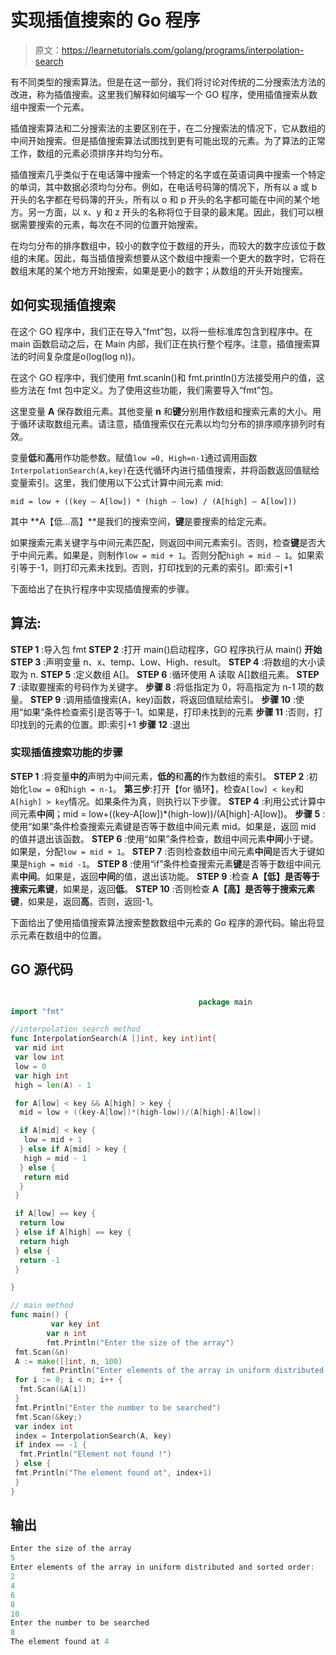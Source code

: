 # 实现插值搜索的 Go 程序

> 原文：<https://learnetutorials.com/golang/programs/interpolation-search>

有不同类型的搜索算法。但是在这一部分，我们将讨论对传统的二分搜索法方法的改进，称为插值搜索。这里我们解释如何编写一个 GO 程序，使用插值搜索从数组中搜索一个元素。

插值搜索算法和二分搜索法的主要区别在于，在二分搜索法的情况下，它从数组的中间开始搜索。但是插值搜索算法试图找到更有可能出现的元素。为了算法的正常工作，数组的元素必须排序并均匀分布。

插值搜索几乎类似于在电话簿中搜索一个特定的名字或在英语词典中搜索一个特定的单词，其中数据必须均匀分布。例如，在电话号码簿的情况下，所有以 a 或 b 开头的名字都在号码簿的开头，所有以 o 和 p 开头的名字都可能在中间的某个地方。另一方面，以 x、y 和 z 开头的名称将位于目录的最末尾。因此，我们可以根据需要搜索的元素，每次在不同的位置开始搜索。

在均匀分布的排序数组中，较小的数字位于数组的开头，而较大的数字应该位于数组的末尾。因此，每当插值搜索想要从这个数组中搜索一个更大的数字时，它将在数组末尾的某个地方开始搜索，如果是更小的数字；从数组的开头开始搜索。

## 如何实现插值搜索

在这个 GO 程序中，我们正在导入“fmt”包，以将一些标准库包含到程序中。在 main 函数启动之后，在 Main 内部，我们正在执行整个程序。注意，插值搜索算法的时间复杂度是ο(log(log n))。

在这个 GO 程序中，我们使用 fmt.scanln()和 fmt.println()方法接受用户的值，这些方法在 fmt 包中定义。为了使用这些功能，我们需要导入“fmt”包。

这里变量 **A** 保存数组元素。其他变量 **n** 和**键**分别用作数组和搜索元素的大小。用于循环读取数组元素。请注意，插值搜索仅在元素以均匀分布的排序顺序排列时有效。

变量**低**和**高**用作功能参数。赋值`low =0, High=n-1`通过调用函数`InterpolationSearch(A,key)`在迭代循环内进行插值搜索，并将函数返回值赋给变量索引。这里，我们使用以下公式计算中间元素 mid:

`mid = low + ((key – A[low]) * (high – low) / (A[high] – A[low]))`

其中 **A【低…高】**是我们的搜索空间，**键**是要搜索的给定元素。

如果搜索元素关键字与中间元素匹配，则返回中间元素索引。否则，检查**键**是否大于中间元素。如果是，则制作`low = mid + 1`。否则分配`high = mid – 1`。如果索引等于-1，则打印元素未找到。否则，打印找到的元素的索引。即:索引+1

下面给出了在执行程序中实现插值搜索的步骤。

## 算法:

**STEP 1** :导入包 fmt
**STEP 2** :打开 main()启动程序，GO 程序执行从 main()
**开始 STEP 3** :声明变量 n、x、temp、Low、High、result。
**STEP 4** :将数组的大小读取为 n.
**STEP 5** :定义数组 A[]。
**STEP 6** :循环使用 A 读取 A[]数组元素。
**STEP 7** :读取要搜索的号码作为关键字。
**步骤 8** :将低指定为 0，将高指定为 n-1 项的数量。
**STEP 9** :调用插值搜索(A，key)函数，将返回值赋给索引。
**步骤 10** :使用“如果”条件检查索引是否等于-1。如果是，打印未找到的元素
**步骤 11** :否则，打印找到的元素的位置。即:索引+1
**步骤 12** :退出

### 实现插值搜索功能的步骤

**STEP 1** :将变量**中的**声明为中间元素，**低的**和**高的**作为数组的索引。
**STEP 2** :初始化`low = 0`和`high = n-1`。
**第三步**:打开【for 循环】，检查`A[low] < key`和`A[high] > key`情况。如果条件为真，则执行以下步骤。
**STEP 4** :利用公式计算中间元素**中间**；mid = low+((key-A[low])*(high-low))/(A[high]-A[low])。
**步骤 5** :使用“如果”条件检查搜索元素键是否等于数组中间元素 mid。如果是，返回 mid 的值并退出该函数。
**STEP 6** :使用“如果”条件检查，数组中间元素**中间**小于键。如果是，分配`low = mid + 1`。
**STEP 7** :否则检查数组中间元素**中间**是否大于键如果是`high = mid -1`。
**STEP 8** :使用“if”条件检查搜索元素**键**是否等于数组中间元素**中间**。如果是，返回**中间**的值，退出该功能。
**STEP 9** :检查 **A【低】**是否等于搜索元素**键**，如果是，返回**低**。
**STEP 10** :否则检查 **A【高】**是否等于搜索元素**键**，如果是，返回**高**。否则，返回-1。

下面给出了使用插值搜索算法搜索整数数组中元素的 Go 程序的源代码。输出将显示元素在数组中的位置。

## GO 源代码

```go

                                          package main
import "fmt"

//interpolation search method
func InterpolationSearch(A []int, key int)int{
 var mid int
 var low int
 low = 0
 var high int
 high = len(A) - 1

 for A[low] < key && A[high] > key {
  mid = low + ((key-A[low])*(high-low))/(A[high]-A[low])

  if A[mid] < key {
   low = mid + 1
  } else if A[mid] > key {
   high = mid - 1
  } else {
   return mid
  }
 }

 if A[low] == key {
  return low
 } else if A[high] == key {
  return high
 } else {
  return -1
 }

}

// main method
func main() {
         var key int
        var n int
        fmt.Println("Enter the size of the array")
 fmt.Scan(&n)
 A := make([]int, n, 100)
       fmt.Println("Enter elements of the array in uniform distributed and sorted order: ")
 for i := 0; i < n; i++ {
  fmt.Scan(&A[i])
 }
 fmt.Println("Enter the number to be searched")
 fmt.Scan(&key;)
 var index int
 index = InterpolationSearch(A, key)
 if index == -1 {
  fmt.Println("Element not found !")
 } else {
 fmt.Println("The element found at", index+1)
 }
} 

```

## 输出

```go
Enter the size of the array
5
Enter elements of the array in uniform distributed and sorted order: 
2
4
6
8
10
Enter the number to be searched
8
The element found at 4
```